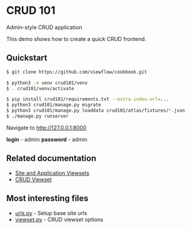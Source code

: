 # CRUD 101

Admin-style CRUD application

This demo shows how to create a quick CRUD frontend.

## Quickstart

```bash
$ git clone https://github.com/viewflow/cookbook.git

$ python3 -m venv crud101/venv
$ . crud101/venv/activate

$ pip install crud101/requirements.txt --extra-index-url=...
$ python3 crud101/manage.py migrate
$ python3 crud101/manage.py loaddata crud101/atlas/fixtures/*.json
$ ./manage.py runserver
```

Navigate to http://127.0.0.1:8000

 **login** - admin
 **password** - admin

## Related documentation

- [Site and Application Viewsets](https://docs-next.viewflow.io/-frontend/site.html)
- [CRUD Viewset](https://docs-next.viewflow.io/frontend/crud.html)

## Most interesting files

- [urls.py](./config/urls.py) - Setup base site urls
- [viewset.py](./atlas/viewset.py) - CRUD viewset options
